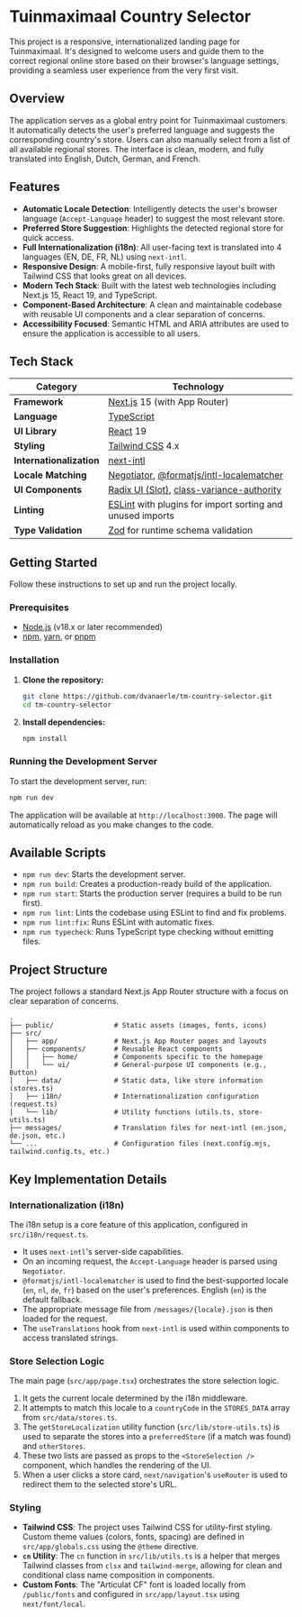 # Tuinmaximaal Country Selector

This project is a responsive, internationalized landing page for Tuinmaximaal. It's designed to welcome users and guide them to the correct regional online store based on their browser's language settings, providing a seamless user experience from the very first visit.

## Overview

The application serves as a global entry point for Tuinmaximaal customers. It automatically detects the user's preferred language and suggests the corresponding country's store. Users can also manually select from a list of all available regional stores. The interface is clean, modern, and fully translated into English, Dutch, German, and French.

## Features

- **Automatic Locale Detection**: Intelligently detects the user's browser language (`Accept-Language` header) to suggest the most relevant store.
- **Preferred Store Suggestion**: Highlights the detected regional store for quick access.
- **Full Internationalization (i18n)**: All user-facing text is translated into 4 languages (EN, DE, FR, NL) using `next-intl`.
- **Responsive Design**: A mobile-first, fully responsive layout built with Tailwind CSS that looks great on all devices.
- **Modern Tech Stack**: Built with the latest web technologies including Next.js 15, React 19, and TypeScript.
- **Component-Based Architecture**: A clean and maintainable codebase with reusable UI components and a clear separation of concerns.
- **Accessibility Focused**: Semantic HTML and ARIA attributes are used to ensure the application is accessible to all users.

## Tech Stack

| Category                 | Technology                                                                                               |
| ------------------------ | -------------------------------------------------------------------------------------------------------- |
| **Framework**            | [Next.js](https://nextjs.org/) 15 (with App Router)                                                      |
| **Language**             | [TypeScript](https://www.typescriptlang.org/)                                                            |
| **UI Library**           | [React](https://react.dev/) 19                                                                           |
| **Styling**              | [Tailwind CSS](https://tailwindcss.com/) 4.x                                                             |
| **Internationalization** | [next-intl](https://next-intl-docs.vercel.app/)                                                          |
| **Locale Matching**      | [Negotiator](https://github.com/jshttp/negotiator), [@formatjs/intl-localematcher](https://formatjs.io/) |
| **UI Components**        | [Radix UI (Slot)](https://www.radix-ui.com/primitives), [class-variance-authority](https://cva.style/)   |
| **Linting**              | [ESLint](https://eslint.org/) with plugins for import sorting and unused imports                         |
| **Type Validation**      | [Zod](https://zod.dev/) for runtime schema validation                                                    |

## Getting Started

Follow these instructions to set up and run the project locally.

### Prerequisites

- [Node.js](https://nodejs.org/en/) (v18.x or later recommended)
- [npm](https://www.npmjs.com/), [yarn](https://yarnpkg.com/), or [pnpm](https://pnpm.io/)

### Installation

1.  **Clone the repository:**

    ```bash
    git clone https://github.com/dvanaerle/tm-country-selector.git
    cd tm-country-selector
    ```

2.  **Install dependencies:**
    ```bash
    npm install
    ```

### Running the Development Server

To start the development server, run:

```bash
npm run dev
```

The application will be available at `http://localhost:3000`. The page will automatically reload as you make changes to the code.

## Available Scripts

- `npm run dev`: Starts the development server.
- `npm run build`: Creates a production-ready build of the application.
- `npm run start`: Starts the production server (requires a build to be run first).
- `npm run lint`: Lints the codebase using ESLint to find and fix problems.
- `npm run lint:fix`: Runs ESLint with automatic fixes.
- `npm run typecheck`: Runs TypeScript type checking without emitting files.

## Project Structure

The project follows a standard Next.js App Router structure with a focus on clear separation of concerns.

```
.
├── public/               # Static assets (images, fonts, icons)
├── src/
│   ├── app/              # Next.js App Router pages and layouts
│   ├── components/       # Reusable React components
│   │   ├── home/         # Components specific to the homepage
│   │   └── ui/           # General-purpose UI components (e.g., Button)
│   ├── data/             # Static data, like store information (stores.ts)
│   ├── i18n/             # Internationalization configuration (request.ts)
│   └── lib/              # Utility functions (utils.ts, store-utils.ts)
├── messages/             # Translation files for next-intl (en.json, de.json, etc.)
└── ...                   # Configuration files (next.config.mjs, tailwind.config.ts, etc.)
```

## Key Implementation Details

### Internationalization (i18n)

The i18n setup is a core feature of this application, configured in `src/i18n/request.ts`.

- It uses `next-intl`'s server-side capabilities.
- On an incoming request, the `Accept-Language` header is parsed using `Negotiator`.
- `@formatjs/intl-localematcher` is used to find the best-supported locale (`en`, `nl`, `de`, `fr`) based on the user's preferences. English (`en`) is the default fallback.
- The appropriate message file from `/messages/{locale}.json` is then loaded for the request.
- The `useTranslations` hook from `next-intl` is used within components to access translated strings.

### Store Selection Logic

The main page (`src/app/page.tsx`) orchestrates the store selection logic.

1.  It gets the current locale determined by the i18n middleware.
2.  It attempts to match this locale to a `countryCode` in the `STORES_DATA` array from `src/data/stores.ts`.
3.  The `getStoreLocalization` utility function (`src/lib/store-utils.ts`) is used to separate the stores into a `preferredStore` (if a match was found) and `otherStores`.
4.  These two lists are passed as props to the `<StoreSelection />` component, which handles the rendering of the UI.
5.  When a user clicks a store card, `next/navigation`'s `useRouter` is used to redirect them to the selected store's URL.

### Styling

- **Tailwind CSS**: The project uses Tailwind CSS for utility-first styling. Custom theme values (colors, fonts, spacing) are defined in `src/app/globals.css` using the `@theme` directive.
- **`cn` Utility**: The `cn` function in `src/lib/utils.ts` is a helper that merges Tailwind classes from `clsx` and `tailwind-merge`, allowing for clean and conditional class name composition in components.
- **Custom Fonts**: The "Articulat CF" font is loaded locally from `/public/fonts` and configured in `src/app/layout.tsx` using `next/font/local`.
